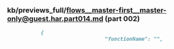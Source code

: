 ### kb/previews_full/flows__master-first__master-only@guest.har.part014.md (part 002)

```md
           {
                                "functionName": "",

```

```
